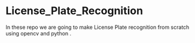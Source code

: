 # License_Plate_Recognition
In these repo we are going to make License Plate recognition from scratch using opencv and python .
